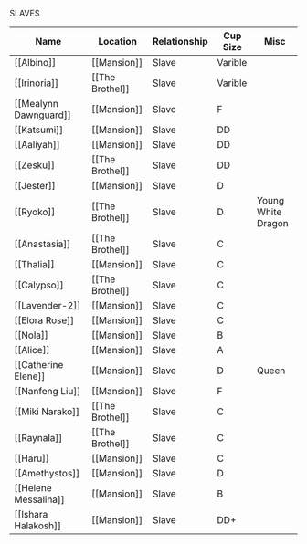 SLAVES

| Name                  | Location        | Relationship | Cup Size | Misc               |
| --------------------- | --------------- | ------------ | -------- | ------------------ |
| [[Albino]]            | [[Mansion]]     | Slave        | Varible  |                    |
| [[Irinoria]]          | [[The Brothel]] | Slave        | Varible  |                    |
| [[Mealynn Dawnguard]] | [[Mansion]]     | Slave        | F        |                    |
| [[Katsumi]]           | [[Mansion]]     | Slave        | DD       |                    |
| [[Aaliyah]]           | [[Mansion]]     | Slave        | DD       |                    |
| [[Zesku]]             | [[The Brothel]] | Slave        | DD       |                    |
| [[Jester]]            | [[Mansion]]     | Slave        | D        |                    |
| [[Ryoko]]             | [[The Brothel]] | Slave        | D        | Young White Dragon |
| [[Anastasia]]         | [[The Brothel]] | Slave        | C        |                    |
| [[Thalia]]            | [[Mansion]]     | Slave        | C        |                    |
| [[Calypso]]           | [[The Brothel]] | Slave        | C        |                    |
| [[Lavender-2]]        | [[Mansion]]     | Slave        | C        |                    |
| [[Elora Rose]]        | [[Mansion]]     | Slave        | C        |                    |
| [[Nola]]              | [[Mansion]]     | Slave        | B        |                    |
| [[Alice]]             | [[Mansion]]     | Slave        | A        |                    |
| [[Catherine Elene]]   | [[Mansion]]     | Slave        | D        | Queen              |
| [[Nanfeng Liu]]       | [[Mansion]]     | Slave        | F        |                    |
| [[Miki Narako]]       | [[The Brothel]] | Slave        | C        |                    |
| [[Raynala]]           | [[The Brothel]] | Slave        | C        |                    |
| [[Haru]]              | [[Mansion]]     | Slave        | C        |                    |
| [[Amethystos]]        | [[Mansion]]     | Slave        | D        |                    |
| [[Helene Messalina]]  | [[Mansion]]     | Slave        | B        |                    |
| [[Ishara Halakosh]]   | [[Mansion]]     | Slave        | DD+      |                    |
